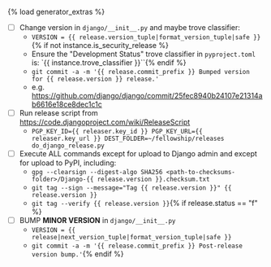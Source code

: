 {% load generator_extras %}
- [ ] Change version in `django/__init__.py` and maybe trove classifier:
  - `VERSION = {{ release.version_tuple|format_version_tuple|safe }}`{% if not instance.is_security_release %}
  - Ensure the "Development Status" trove classifier in `pyproject.toml` is: `{{ instance.trove_classifier }}``{% endif %}
  - `git commit -a -m '{{ release.commit_prefix }} Bumped version for {{ release.version }} release.'`
  - e.g. https://github.com/django/django/commit/25fec8940b24107e21314ab6616e18ce8dec1c1c
- [ ] Run release script from https://code.djangoproject.com/wiki/ReleaseScript
  - `PGP_KEY_ID={{ releaser.key_id }} PGP_KEY_URL={{ releaser.key_url }} DEST_FOLDER=~/fellowship/releases do_django_release.py`
- [ ] Execute ALL commands except for upload to Django admin and except for upload to PyPI, including:
  - `gpg --clearsign --digest-algo SHA256 <path-to-checksums-folder>/Django-{{ release.version }}.checksum.txt`
  - `git tag --sign --message="Tag {{ release.version }}" {{ release.version }}`
  - `git tag --verify {{ release.version }}`{% if release.status == "f" %}
- [ ] BUMP **MINOR VERSION** in `django/__init__.py`
  - `VERSION = {{ release|next_version_tuple|format_version_tuple|safe }}`
  - `git commit -a -m '{{ release.commit_prefix }} Post-release version bump.'`{% endif %}
